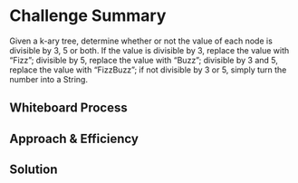# Challenge Summary
Given a k-ary tree, determine whether or not the value of each node is divisible by 3, 5 or both. If the value is divisible by 3, replace the value with “Fizz”;
divisible by 5, replace the value with “Buzz”; divisible by 3 and 5, replace the value with “FizzBuzz”; if not divisible by 3 or 5, simply turn the number into a String.

## Whiteboard Process
<!-- Embedded whiteboard image -->

## Approach & Efficiency
<!-- What approach did you take? Why? What is the Big O space/time for this approach? -->

## Solution
<!-- Show how to run your code, and examples of it in action -->
